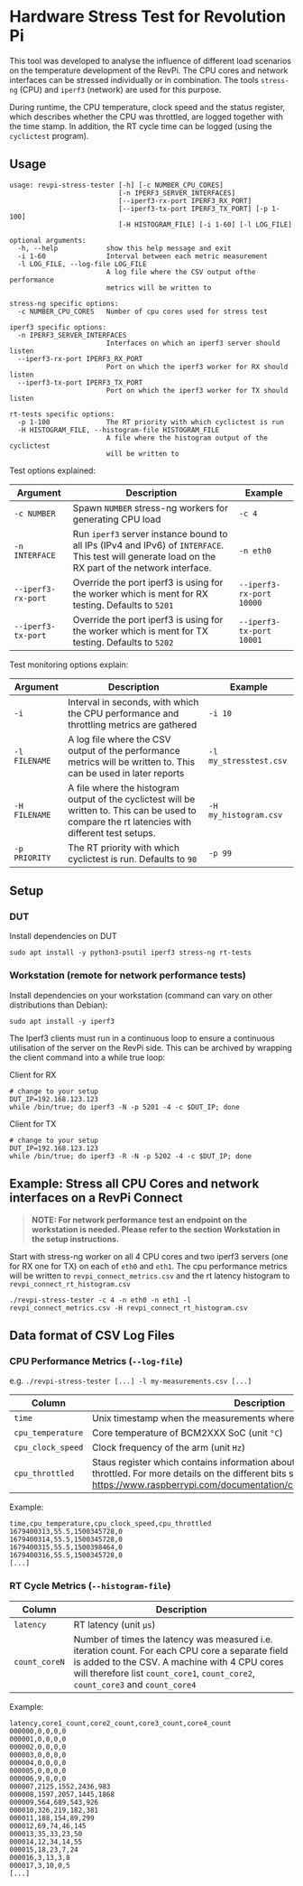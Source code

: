 <!--
SPDX-FileCopyrightText: 2023 KUNBUS GmbH

SPDX-License-Identifier: MIT
-->

# Hardware Stress Test for Revolution Pi

This tool was developed to analyse the influence of different load scenarios on the temperature development of the RevPi. The CPU cores and network interfaces can be stressed individually or in combination. The tools `stress-ng` (CPU) and `iperf3` (network) are used for this purpose.

During runtime, the CPU temperature, clock speed and the status register, which describes whether the CPU was throttled, are logged together with the time stamp. In addition, the RT cycle time can be logged (using the `cyclictest` program).

## Usage

```
usage: revpi-stress-tester [-h] [-c NUMBER_CPU_CORES]
                           [-n IPERF3_SERVER_INTERFACES]
                           [--iperf3-rx-port IPERF3_RX_PORT]
                           [--iperf3-tx-port IPERF3_TX_PORT] [-p 1-100]
                           [-H HISTOGRAM_FILE] [-i 1-60] [-l LOG_FILE]

optional arguments:
  -h, --help            show this help message and exit
  -i 1-60               Interval between each metric measurement
  -l LOG_FILE, --log-file LOG_FILE
                        A log file where the CSV output ofthe performance
                        metrics will be written to

stress-ng specific options:
  -c NUMBER_CPU_CORES   Number of cpu cores used for stress test

iperf3 specific options:
  -n IPERF3_SERVER_INTERFACES
                        Interfaces on which an iperf3 server should listen
  --iperf3-rx-port IPERF3_RX_PORT
                        Port on which the iperf3 worker for RX should listen
  --iperf3-tx-port IPERF3_TX_PORT
                        Port on which the iperf3 worker for TX should listen

rt-tests specific options:
  -p 1-100              The RT priority with which cyclictest is run
  -H HISTOGRAM_FILE, --histogram-file HISTOGRAM_FILE
                        A file where the histogram output of the cyclictest
                        will be written to
```

Test options explained:

| Argument           | Description                                                                                                                                         | Example                  |
| ------------------ | --------------------------------------------------------------------------------------------------------------------------------------------------- | ------------------------ |
| `-c NUMBER`        | Spawn `NUMBER` stress-ng workers for generating CPU load                                                                                            | `-c 4`                   |
| `-n INTERFACE`     | Run `iperf3` server instance bound to all IPs (IPv4 and IPv6) of `INTERFACE`. This test will generate load on the RX part of the network interface. | `-n eth0`                |
| `--iperf3-rx-port` | Override the port iperf3 is using for the worker which is ment for RX testing. Defaults to `5201`                                                   | `--iperf3-rx-port 10000` |
| `--iperf3-tx-port` | Override the port iperf3 is using for the worker which is ment for TX testing. Defaults to `5202`                                                   | `--iperf3-tx-port 10001` |

Test monitoring options explain:

| Argument      | Description                                                                                                                                      | Example                |
| ------------- | ------------------------------------------------------------------------------------------------------------------------------------------------ | ---------------------- |
| `-i`          | Interval in seconds, with which the CPU performance and throttling metrics are gathered                                                          | `-i 10`                |
| `-l FILENAME` | A log file where the CSV output of the performance metrics will be written to. This can be used in later reports                                 | `-l my_stresstest.csv` |
| `-H FILENAME` | A file where the histogram output of the cyclictest will be written to. This can be used to compare the rt latencies with different test setups. | `-H my_histogram.csv`  |
| `-p PRIORITY` | The RT priority with which cyclictest is run. Defaults to `90`                                                                                   | `-p 99`                |

## Setup

### DUT

Install dependencies on DUT

```
sudo apt install -y python3-psutil iperf3 stress-ng rt-tests
```

### Workstation (remote for network performance tests)

Install dependencies on your workstation (command can vary on other distributions than Debian):

```
sudo apt install -y iperf3
```

The Iperf3 clients must run in a continuous loop to ensure a continuous utilisation of the server on the RevPi side. This can be archived by wrapping the client command into a while true loop:

Client for RX

```
# change to your setup
DUT_IP=192.168.123.123
while /bin/true; do iperf3 -N -p 5201 -4 -c $DUT_IP; done
```

Client for TX

```
# change to your setup
DUT_IP=192.168.123.123
while /bin/true; do iperf3 -R -N -p 5202 -4 -c $DUT_IP; done
```

## Example: Stress all CPU Cores and network interfaces on a RevPi Connect

> **NOTE: For network performance test an endpoint on the workstation is needed. Please refer to the section Workstation in the setup instructions.**

Start with stress-ng worker on all 4 CPU cores and two iperf3 servers (one for RX one for TX) on each of `eth0` and `eth1`. The cpu performance metrics will be written to `revpi_connect_metrics.csv` and the rt latency histogram to `revpi_connect_rt_histogram.csv`

```
./revpi-stress-tester -c 4 -n eth0 -n eth1 -l revpi_connect_metrics.csv -H revpi_connect_rt_histogram.csv
```

## Data format of CSV Log Files

### CPU Performance Metrics (`--log-file`)

e.g. `./revpi-stress-tester [...] -l my-measurements.csv [...]`


| Column            | Description                                                                                                                                                                                              |
| ----------------- | -------------------------------------------------------------------------------------------------------------------------------------------------------------------------------------------------------- |
| `time`            | Unix timestamp when the measurements where taken                                                                                                                                                         |
| `cpu_temperature` | Core temperature of BCM2XXX SoC (unit `°C`)                                                                                                                                                              |
| `cpu_clock_speed` | Clock frequency of the arm (unit `Hz`)                                                                                                                                                                   |
| `cpu_throttled`   | Staus register which contains information about how and why the CPU was throttled. For more details on the different bits see: https://www.raspberrypi.com/documentation/computers/os.html#get_throttled |

Example:

```
time,cpu_temperature,cpu_clock_speed,cpu_throttled
1679400313,55.5,1500345728,0
1679400314,55.5,1500345728,0
1679400315,55.5,1500398464,0
1679400316,55.5,1500345728,0
[...]
```

### RT Cycle Metrics (`--histogram-file`)

| Column        | Description                                                                                                                                                                                                                         |
| ------------- | ----------------------------------------------------------------------------------------------------------------------------------------------------------------------------------------------------------------------------------- |
| `latency`     | RT latency (unit `μs`)                                                                                                                                                                                                              |
| `count_coreN` | Number of times the latency was measured i.e. iteration count. For each CPU core a separate field is added to the CSV. A machine with 4 CPU cores will therefore list `count_core1`, `count_core2`, `count_core3` and `count_core4` |

Example:

```
latency,core1_count,core2_count,core3_count,core4_count
000000,0,0,0,0
000001,0,0,0,0
000002,0,0,0,0
000003,0,0,0,0
000004,0,0,0,0
000005,0,0,0,0
000006,9,0,0,0
000007,2125,1552,2436,983
000008,1597,2057,1445,1868
000009,564,689,543,926
000010,326,219,182,381
000011,188,154,89,299
000012,69,74,46,145
000013,35,33,23,50
000014,12,34,14,55
000015,18,23,7,24
000016,3,13,3,8
000017,3,10,0,5
[...]
```
